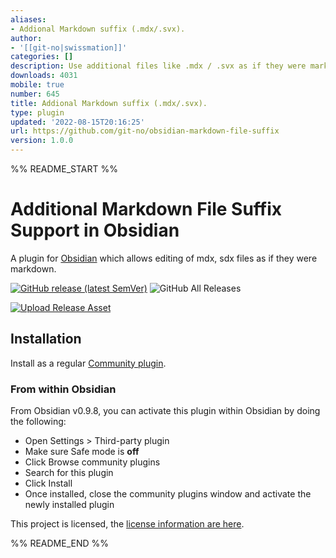 ```yaml
---
aliases:
- Addional Markdown suffix (.mdx/.svx).
author:
- '[[git-no|swissmation]]'
categories: []
description: Use additional files like .mdx / .svx as if they were markdown.
downloads: 4031
mobile: true
number: 645
title: Addional Markdown suffix (.mdx/.svx).
type: plugin
updated: '2022-08-15T20:16:25'
url: https://github.com/git-no/obsidian-markdown-file-suffix
version: 1.0.0
---
```


%% README_START %%

# Additional Markdown File Suffix Support in Obsidian

A plugin for [Obsidian](https://obsidian.md) which allows editing of mdx, sdx files as if they were markdown.

[![GitHub release (latest SemVer)](https://img.shields.io/github/v/release/git-no/obsidian-markdown-file-suffix?style=for-the-badge&sort=semver)](https://github.com/git-no/obsidian-markdown-file-suffix/releases/latest)
![GitHub All Releases](https://img.shields.io/github/downloads/git-no/obsidian-markdown-file-suffix/total?style=for-the-badge)

[![Upload Release Asset](https://github.com/git-no/obsidian-markdown-file-suffix/actions/workflows/release.yml/badge.svg)](https://github.com/git-no/obsidian-markdown-file-suffix/actions/workflows/release.yml)

## Installation

Install as a regular [Community plugin](https://help.obsidian.md/Advanced+topics/Community+plugins).

### From within Obsidian

From Obsidian v0.9.8, you can activate this plugin within Obsidian by doing the following:

-   Open Settings > Third-party plugin
-   Make sure Safe mode is **off**
-   Click Browse community plugins
-   Search for this plugin
-   Click Install
-   Once installed, close the community plugins window and activate the newly installed plugin

This project is licensed, the [license information are here](./LICENSE).


%% README_END %%